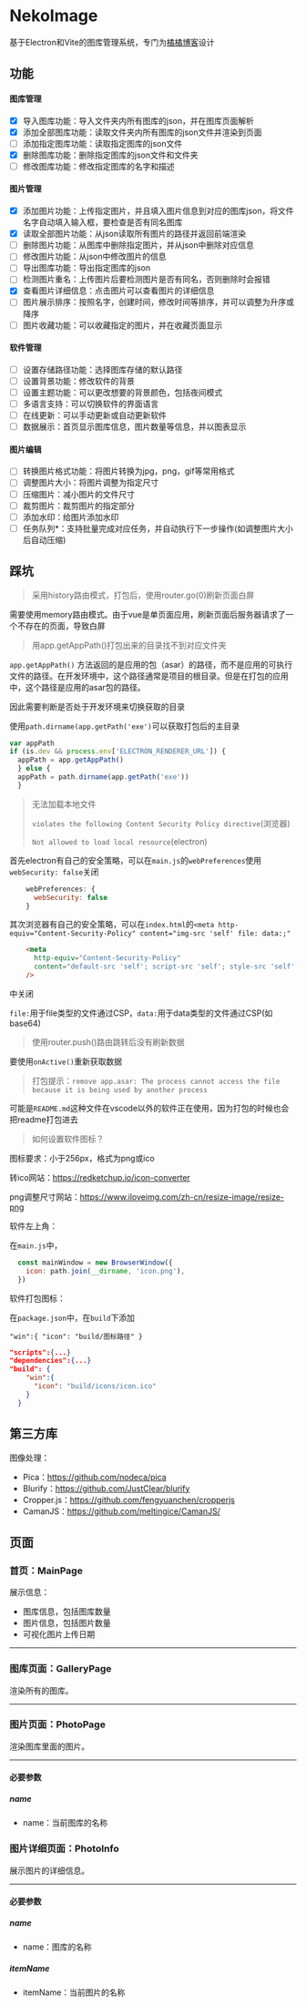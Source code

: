 # NekoImage

基于Electron和Vite的图库管理系统，专门为[橘橘博客](https://blog.nekoorange.cn)设计

## 功能

#### 图库管理

- [x] 导入图库功能：导入文件夹内所有图库的json，并在图库页面解析
- [x] 添加全部图库功能：读取文件夹内所有图库的json文件并渲染到页面
- [ ] 添加指定图库功能：读取指定图库的json文件
- [x] 删除图库功能：删除指定图库的json文件和文件夹
- [ ] 修改图库功能：修改指定图库的名字和描述

#### 图片管理

- [x] 添加图片功能：上传指定图片，并且填入图片信息到对应的图库json，将文件名字自动填入输入框，要检查是否有同名图库
- [x] 读取全部图片功能：从json读取所有图片的路径并返回前端渲染
- [ ] 删除图片功能：从图库中删除指定图片，并从json中删除对应信息
- [ ] 修改图片功能：从json中修改图片的信息
- [ ] 导出图库功能：导出指定图库的json
- [ ] 检测图片重名：上传图片后要检测图片是否有同名，否则删除时会报错
- [x] 查看图片详细信息：点击图片可以查看图片的详细信息
- [ ] 图片展示排序：按照名字，创建时间，修改时间等排序，并可以调整为升序或降序
- [ ] 图片收藏功能：可以收藏指定的图片，并在收藏页面显示

#### 软件管理

- [ ] 设置存储路径功能：选择图库存储的默认路径
- [ ] 设置背景功能：修改软件的背景
- [ ] 设置主题功能：可以更改想要的背景颜色，包括夜间模式
- [ ] 多语言支持：可以切换软件的界面语言
- [ ] 在线更新：可以手动更新或自动更新软件
- [ ] 数据展示：首页显示图库信息，图片数量等信息，并以图表显示

#### 图片编辑

- [ ] 转换图片格式功能：将图片转换为jpg，png，gif等常用格式
- [ ] 调整图片大小：将图片调整为指定尺寸
- [ ] 压缩图片：减小图片的文件尺寸
- [ ] 裁剪图片：裁剪图片的指定部分
- [ ] 添加水印：给图片添加水印
- [ ] 任务队列*：支持批量完成对应任务，并自动执行下一步操作(如调整图片大小后自动压缩)

## 踩坑

> 采用history路由模式，打包后，使用router.go(0)刷新页面白屏

需要使用memory路由模式。由于vue是单页面应用，刷新页面后服务器请求了一个不存在的页面，导致白屏

> 用app.getAppPath()打包出来的目录找不到对应文件夹

`app.getAppPath()` 方法返回的是应用的包（asar）的路径，而不是应用的可执行文件的路径。在开发环境中，这个路径通常是项目的根目录。但是在打包的应用中，这个路径是应用的asar包的路径。

因此需要判断是否处于开发环境来切换获取的目录

使用`path.dirname(app.getPath('exe')`可以获取打包后的主目录

```js
var appPath
if (is.dev && process.env['ELECTRON_RENDERER_URL']) {
  appPath = app.getAppPath()
  } else {
  appPath = path.dirname(app.getPath('exe'))
  }
```

> 无法加载本地文件
>
> `violates the following Content Security Policy directive`(浏览器)
>
> `Not allowed to load local resource`(electron)



首先electron有自己的安全策略，可以在`main.js`的`webPreferences`使用`webSecurity: false`关闭

```js
    webPreferences: {
      webSecurity: false
    }
```

其次浏览器有自己的安全策略，可以在`index.html`的`<meta http-equiv="Content-Security-Policy" content="img-src 'self' file: data:;"`

```html
    <meta
      http-equiv="Content-Security-Policy"
      content="default-src 'self'; script-src 'self'; style-src 'self' 'unsafe-inline'; img-src 'self' file: data:;"
    />
```

中关闭

`file:`用于file类型的文件通过CSP，`data:`用于data类型的文件通过CSP(如base64)

> 使用router.push()路由跳转后没有刷新数据

要使用`onActive()`重新获取数据

> 打包提示：`remove app.asar: The process cannot access the file because it is being used by another process`

可能是`README.md`这种文件在vscode以外的软件正在使用，因为打包的时候也会把readme打包进去

> 如何设置软件图标？

图标要求：小于256px，格式为png或ico

转ico网站：https://redketchup.io/icon-converter

png调整尺寸网站：https://www.iloveimg.com/zh-cn/resize-image/resize-png



软件左上角：

在`main.js`中，

```js
  const mainWindow = new BrowserWindow({
    icon: path.join(__dirname, 'icon.png'),
  })
```

软件打包图标：

在`package.json`中，在`build`下添加

`"win":{
      "icon": "build/图标路径"
    }`

```json
"scripts":{...}
"dependencies":{...}
"build": {
    "win":{
      "icon": "build/icons/icon.ico"
    }
  }
```

## 第三方库

图像处理：

- Pica：https://github.com/nodeca/pica
- Blurify：https://github.com/JustClear/blurify
- Cropper.js：https://github.com/fengyuanchen/cropperjs
- CamanJS：https://github.com/meltingice/CamanJS/

## 页面

### 首页：MainPage

展示信息：

- 图库信息，包括图库数量
- 图片信息，包括图片数量
- 可视化图片上传日期

------



### 图库页面：GalleryPage

渲染所有的图库。

------



### 图片页面：PhotoPage

渲染图库里面的图片。



------

#### 必要参数

##### name

- name：当前图库的名称



### 图片详细页面：PhotoInfo

展示图片的详细信息。



------

#### 必要参数

##### name

- name：图库的名称

##### itemName

- itemName：当前图片的名称
